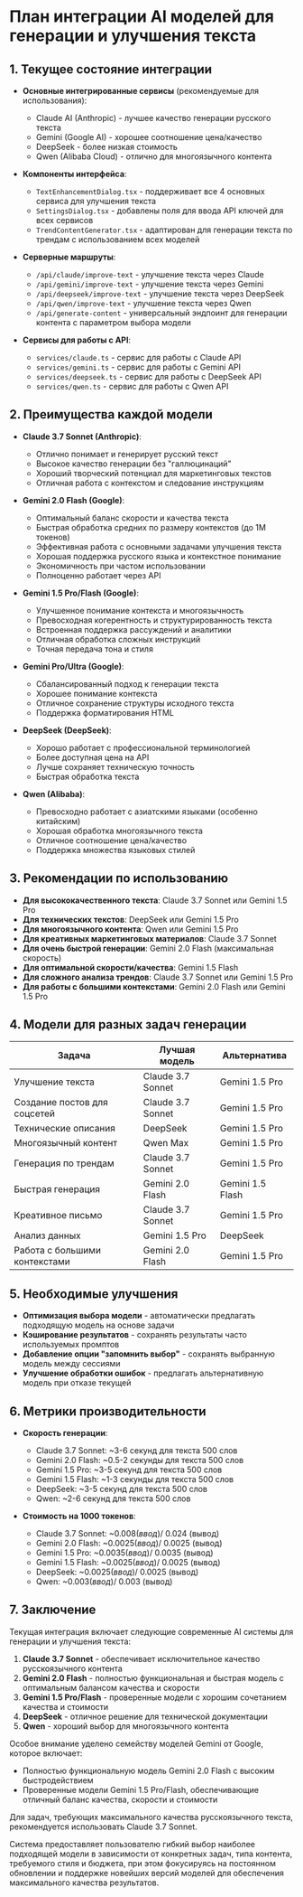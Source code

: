 # План интеграции AI моделей для генерации и улучшения текста

## 1. Текущее состояние интеграции

- **Основные интегрированные сервисы** (рекомендуемые для использования):
  - Claude AI (Anthropic) - лучшее качество генерации русского текста
  - Gemini (Google AI) - хорошее соотношение цена/качество
  - DeepSeek - более низкая стоимость
  - Qwen (Alibaba Cloud) - отлично для многоязычного контента

- **Компоненты интерфейса**:
  - `TextEnhancementDialog.tsx` - поддерживает все 4 основных сервиса для улучшения текста
  - `SettingsDialog.tsx` - добавлены поля для ввода API ключей для всех сервисов
  - `TrendContentGenerator.tsx` - адаптирован для генерации текста по трендам с использованием всех моделей

- **Серверные маршруты**:
  - `/api/claude/improve-text` - улучшение текста через Claude
  - `/api/gemini/improve-text` - улучшение текста через Gemini
  - `/api/deepseek/improve-text` - улучшение текста через DeepSeek
  - `/api/qwen/improve-text` - улучшение текста через Qwen
  - `/api/generate-content` - универсальный эндпоинт для генерации контента с параметром выбора модели

- **Сервисы для работы с API**:
  - `services/claude.ts` - сервис для работы с Claude API
  - `services/gemini.ts` - сервис для работы с Gemini API
  - `services/deepseek.ts` - сервис для работы с DeepSeek API 
  - `services/qwen.ts` - сервис для работы с Qwen API

## 2. Преимущества каждой модели

- **Claude 3.7 Sonnet (Anthropic)**:
  - Отлично понимает и генерирует русский текст
  - Высокое качество генерации без "галлюцинаций"
  - Хороший творческий потенциал для маркетинговых текстов
  - Отличная работа с контекстом и следование инструкциям

- **Gemini 2.0 Flash (Google)**:
  - Оптимальный баланс скорости и качества текста
  - Быстрая обработка средних по размеру контекстов (до 1M токенов)
  - Эффективная работа с основными задачами улучшения текста
  - Хорошая поддержка русского языка и контекстное понимание
  - Экономичность при частом использовании
  - Полноценно работает через API

- **Gemini 1.5 Pro/Flash (Google)**:
  - Улучшенное понимание контекста и многоязычность
  - Превосходная когерентность и структурированность текста
  - Встроенная поддержка рассуждений и аналитики
  - Отличная обработка сложных инструкций
  - Точная передача тона и стиля

- **Gemini Pro/Ultra (Google)**:
  - Сбалансированный подход к генерации текста
  - Хорошее понимание контекста
  - Отличное сохранение структуры исходного текста
  - Поддержка форматирования HTML

- **DeepSeek (DeepSeek)**:
  - Хорошо работает с профессиональной терминологией
  - Более доступная цена на API
  - Лучше сохраняет техническую точность
  - Быстрая обработка текста

- **Qwen (Alibaba)**:
  - Превосходно работает с азиатскими языками (особенно китайским)
  - Хорошая обработка многоязычного текста
  - Отличное соотношение цена/качество
  - Поддержка множества языковых стилей

## 3. Рекомендации по использованию

- **Для высококачественного текста**: Claude 3.7 Sonnet или Gemini 1.5 Pro
- **Для технических текстов**: DeepSeek или Gemini 1.5 Pro
- **Для многоязычного контента**: Qwen или Gemini 1.5 Pro
- **Для креативных маркетинговых материалов**: Claude 3.7 Sonnet
- **Для очень быстрой генерации**: Gemini 2.0 Flash (максимальная скорость)
- **Для оптимальной скорости/качества**: Gemini 1.5 Flash
- **Для сложного анализа трендов**: Claude 3.7 Sonnet или Gemini 1.5 Pro
- **Для работы с большими контекстами**: Gemini 2.0 Flash или Gemini 1.5 Pro

## 4. Модели для разных задач генерации

| Задача | Лучшая модель | Альтернатива |
|--------|--------------|--------------|
| Улучшение текста | Claude 3.7 Sonnet | Gemini 1.5 Pro |
| Создание постов для соцсетей | Claude 3.7 Sonnet | Gemini 1.5 Pro |
| Технические описания | DeepSeek | Gemini 1.5 Pro |
| Многоязычный контент | Qwen Max | Gemini 1.5 Pro |
| Генерация по трендам | Claude 3.7 Sonnet | Gemini 1.5 Pro |
| Быстрая генерация | Gemini 2.0 Flash | Gemini 1.5 Flash |
| Креативное письмо | Claude 3.7 Sonnet | Gemini 1.5 Pro |
| Анализ данных | Gemini 1.5 Pro | DeepSeek |
| Работа с большими контекстами | Gemini 2.0 Flash | Gemini 1.5 Pro |

## 5. Необходимые улучшения

- **Оптимизация выбора модели** - автоматически предлагать подходящую модель на основе задачи
- **Кэширование результатов** - сохранять результаты часто используемых промптов
- **Добавление опции "запомнить выбор"** - сохранять выбранную модель между сессиями
- **Улучшение обработки ошибок** - предлагать альтернативную модель при отказе текущей

## 6. Метрики производительности

- **Скорость генерации**: 
  - Claude 3.7 Sonnet: ~3-6 секунд для текста 500 слов
  - Gemini 2.0 Flash: ~0.5-2 секунды для текста 500 слов
  - Gemini 1.5 Pro: ~3-5 секунд для текста 500 слов
  - Gemini 1.5 Flash: ~1-3 секунды для текста 500 слов
  - DeepSeek: ~3-5 секунд для текста 500 слов
  - Qwen: ~2-6 секунд для текста 500 слов

- **Стоимость на 1000 токенов**:
  - Claude 3.7 Sonnet: ~$0.008 (ввод) / ~$0.024 (вывод)
  - Gemini 2.0 Flash: ~$0.0025 (ввод) / ~$0.0025 (вывод)
  - Gemini 1.5 Pro: ~$0.0035 (ввод) / ~$0.0035 (вывод)
  - Gemini 1.5 Flash: ~$0.0025 (ввод) / ~$0.0025 (вывод)
  - DeepSeek: ~$0.0025 (ввод) / ~$0.0025 (вывод)
  - Qwen: ~$0.003 (ввод) / ~$0.003 (вывод)

## 7. Заключение

Текущая интеграция включает следующие современные AI системы для генерации и улучшения текста:

1. **Claude 3.7 Sonnet** - обеспечивает исключительное качество русскоязычного контента
2. **Gemini 2.0 Flash** - полностью функциональная и быстрая модель с оптимальным балансом качества и скорости
3. **Gemini 1.5 Pro/Flash** - проверенные модели с хорошим сочетанием качества и стоимости
4. **DeepSeek** - отличное решение для технической документации
5. **Qwen** - хороший выбор для многоязычного контента

Особое внимание уделено семейству моделей Gemini от Google, которое включает:
- Полностью функциональную модель Gemini 2.0 Flash с высоким быстродействием
- Проверенные модели Gemini 1.5 Pro/Flash, обеспечивающие отличный баланс качества, скорости и стоимости

Для задач, требующих максимального качества русскоязычного текста, рекомендуется использовать Claude 3.7 Sonnet.

Система предоставляет пользователю гибкий выбор наиболее подходящей модели в зависимости от конкретных задач, типа контента, требуемого стиля и бюджета, при этом фокусируясь на постоянном обновлении и поддержке новейших версий моделей для обеспечения максимального качества результатов.